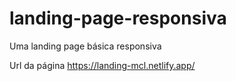 # landing-page-responsiva
Uma landing page básica responsiva

Url da página https://landing-mcl.netlify.app/
